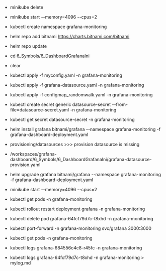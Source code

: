 - minikube delete
- minikube start --memory=4096 --cpus=2 
- kubectl create namespace grafana-monitoring 
- helm repo add bitnami https://charts.bitnami.com/bitnami  
- helm repo update 
- cd 6_Symbols/6_DashboardGrafanaIni
- clear

- kubectl apply -f myconfig.yaml -n grafana-monitoring 

- kubectl apply -f grafana-datasource.yaml -n grafana-monitoring 
- kubectl apply -f configmap_randomwalk.yaml -n grafana-monitoring
- kubectl create secret generic datasource-secret --from-file=datasource-secret.yaml -n grafana-monitoring
- kubectl get secret datasource-secret -n grafana-monitoring
- helm install grafana bitnami/grafana --namespace grafana-monitoring -f grafana-dashboard-deployment.yaml 


- provisioning/datasources >>> provision datasource is missing
- /workspaces/grafana-dashboard/6_Symbols/6_DashboardGrafanaIni/grafana-datasource-provision.yaml



- helm upgrade grafana bitnami/grafana --namespace grafana-monitoring -f grafana-dashboard-deployment.yaml 
- minikube start --memory=4096 --cpus=2 
- kubectl get pods -n grafana-monitoring
- kubectl rollout restart deployment grafana -n grafana-monitoring 
- kubectl delete pod grafana-64fcf79d7c-t8xhd  -n grafana-monitoring

- kubectl port-forward -n grafana-monitoring svc/grafana 3000:3000  


- kubectl get pods -n grafana-monitoring
- kubectl logs grafana-684556c4c8-r45fc  -n grafana-monitoring
- kubectl logs grafana-64fcf79d7c-t8xhd  -n grafana-monitoring > mylog.md
